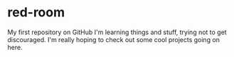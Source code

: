 # red-room
My first repository on GitHub
I'm learning things and stuff, trying not to get discouraged.
I'm really hoping to check out some cool projects going on here. 
